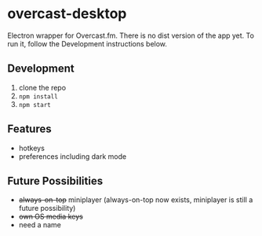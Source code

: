 # overcast-desktop
Electron wrapper for Overcast.fm. There is no dist version of the app yet. To run it, follow the Development instructions below.

## Development
1. clone the repo
2. `npm install`
3. `npm start`

## Features
* hotkeys
* preferences including dark mode

## Future Possibilities
* ~~always-on-top~~ miniplayer (always-on-top now exists, miniplayer is still a future possibility)
* ~~own OS media keys~~
* need a name

